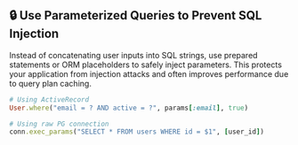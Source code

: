 ## 🔒 Use Parameterized Queries to Prevent SQL Injection
Instead of concatenating user inputs into SQL strings, use prepared statements or ORM placeholders to safely inject parameters. This protects your application from injection attacks and often improves performance due to query plan caching.

```ruby
# Using ActiveRecord
User.where("email = ? AND active = ?", params[:email], true)

# Using raw PG connection
conn.exec_params("SELECT * FROM users WHERE id = $1", [user_id])
```
